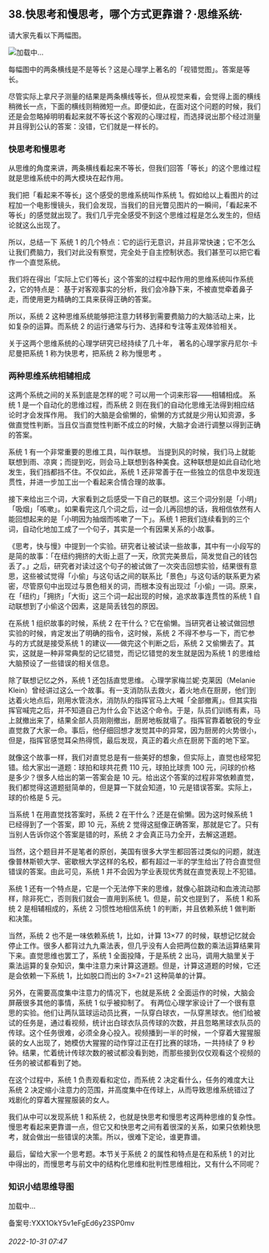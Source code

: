 ## 38.快思考和慢思考，哪个方式更靠谱？·思维系统·
请大家先看以下两幅图。



![](https://pic2.zhimg.com/v2-9f44a44e5cb427e46210d5d19e2c108a.webp)加载中...

每幅图中的两条横线是不是等长？这是心理学上著名的「视错觉图」。答案是等长。



尽管实际上拿尺子测量的结果是两条横线等长，但从视觉来看，会觉得上面的横线稍微长一点，下面的横线则稍微短一点。即便如此，在面对这个问题的时候，我们还是会忽略掉明明看起来就不等长这个客观的心理过程，而选择说出那个经过测量并且得到公认的答案：没错，它们就是一样长的。



### 快思考和慢思考


从思维的角度来讲，两条横线看起来不等长，但我们回答「等长」的这个思维过程就是思维系统中的两大模块在起作用。



我们把「看起来不等长」这个感受的思维系统叫作系统 1。假如给以上看图片的过程加一个电影慢镜头，我们会发现，当我们的目光瞥见图片的一瞬间，「看起来不等长」的感觉就出现了。我们几乎完全感受不到这个思维过程是怎么发生的，但结论就这么出现了。



所以，总结一下
 系统 1 的几个特点：它的运行无意识，并且非常快速；它不怎么让我们费脑力，我们对此没有察觉，完全处于自主控制状态。我们甚至可以把它看作一个直觉系统。
 



我们将在得出「实际上它们等长」这个答案的过程中起作用的思维系统叫作系统 2，它的特点是：
 基于对客观事实的分析，我们会冷静下来，不被直觉牵着鼻子走，而使用更为精确的工具来获得正确的答案。
 



所以，系统 2 这种思维系统能够把注意力转移到需要费脑力的大脑活动上来，比如复杂的运算。而系统 2 的运行通常与行为、选择和专注等主观体验相关。



关于这两个思维系统的心理学研究已经持续了几十年，
 著名的心理学家丹尼尔·卡尼曼把系统 1 称为快思考，把系统 2 称为慢思考
 。



### 两种思维系统相辅相成


这两个系统之间的关系到底是怎样的呢？可以用一个词来形容——相辅相成。
 系统 1 是一个自动化的思维过程，而系统 2 则在我们的自动化思维无法得到相应结论时才会发挥作用。
 我们的大脑是会偷懒的，偷懒的方式就是少用认知资源，多做直觉性判断。当且仅当直觉性判断不成立的时候，大脑才会进行调整以得到正确的答案。



系统 1 有一个非常重要的思维工具，叫作联想。
 当提到风的时候，我们马上就能联想到雨、凉爽；而提到吃，则会马上联想到各种美食。这种联想是如此自动化地发生，我们挡都挡不住。不仅如此，系统 1 还非常善于在一些独立的信息中发现连贯性，并进一步加工出一个看起来合情合理的故事。



接下来给出三个词，大家看到之后感受一下自己的联想。这三个词分别是「小明」「吸烟」「咳嗽」。如果看完这几个词之后，过一会儿再回想的话，我相信依然有人能回想起来的是「小明因为抽烟而咳嗽了一下」。系统 1 把我们连续看到的三个词，自动化地加工成了一个句子，其实是一个有因果关系的小故事。



《思考，快与慢》中提到一个实验。研究者让被试读一些故事，其中有一小段写的是简的故事：「在纽约拥挤的大街上逛了一天，欣赏完美景后，简发觉自己的钱包丢了。」之后，研究者对读过这个句子的被试做了一次突击回想实验，结果很有意思，这些被试觉得「小偷」与这句话之间的联系比「景色」与这句话的联系更为紧密，尽管原句中出现过与景色相关的词，而根本没有出现过「小偷」一词。原来，在「纽约」「拥挤」「大街」这三个词一起出现的时候，追求故事连贯性的系统 1 自动联想到了小偷这个因素，这是简丢钱包的原因。



在系统 1 组织故事的时候，系统 2 在干什么？它在偷懒。当研究者让被试做回想实验的时候，肯定发出了明确的指令，这时候，系统 2 不得不参与一下，而它参与的方式就是接受系统 1 的建议——做完这个判断之后，系统 2 又偷懒去了。其实，这就是一种非常典型的记忆错觉，而记忆错觉的发生就是因为系统 1 的思维给大脑预设了一些错误的相关信息。



除了联想记忆之外，系统 1 还包括直觉思维。
 心理学家梅兰妮·克莱因（Melanie Klein）曾经讲过这么一个故事。有一支消防队去救火，着火地点在厨房，他们到达着火地点后，刚用水管浇水，消防队的指挥官马上大喊「全部撤离」。但其实指挥官喊完之后，并不知道自己为什么会下达这个命令。于是，队员们训练有素，马上就撤出来了，结果全部人员刚刚撤出，厨房地板就塌了。指挥官靠着敏锐的专业直觉救了大家一命。事后，他仔细回想才发觉其中的异常，因为厨房的火势很小，但是，指挥官感觉耳朵热得慌，最后发现，真正的着火点在厨房下面的地下室。



就像这个故事一样，我们对直觉总是有一些美好的想象，但实际上，直觉也经常犯错。给大家出一道题：球拍和球共花费 110 元，球拍比球贵 100 元，问球的价格是多少？很多人给出的第一答案会是 10 元。给出这个答案的过程非常依赖直觉，我们都觉得这道题挺简单的，但是算一下就会知道，10 元是错误答案。实际上，球的价格是 5 元。



当系统 1 在用直觉找答案时，系统 2 在干什么？还是在偷懒。因为这时候系统 1 已经得到了一个答案，即 10 元，系统 2 觉得这挺像正确答案，那就是它了。只有当别人告诉你这个答案是错的时，系统 2 才会真正马力全开，去解这道题。



当然，这个题目并不是笔者的原创，美国有很多大学生都回答过类似的问题，就连像普林斯顿大学、密歇根大学这样的名校，都有超过一半的学生给出了符合直觉但错误的答案。由此可见，系统 1 并不会因为学业表现优秀就在直觉表现上不犯错。



系统 1 还有一个特点是，它是一个无法停下来的思维，就像心脏跳动和血液流动那样，除非死亡，否则我们就会一直用到系统 1。但是，前文也提到了，
 系统 1 和系统 2 是相辅相成的，系统 2 习惯性地相信系统 1 的判断，并且依赖系统 1 做判断和决策。
 



当然，系统 2 也不是一味依赖系统 1，比如，计算 13×77 的时候，联想记忆就会停止工作。很多人都背过九九乘法表，但几乎没有人会把两位数的乘法运算结果背下来。直觉思维也罢工了，系统 1 全面投降，于是系统 2 出马，调用大脑里关于乘法运算的复杂知识，集中注意力来计算这道题。但是，计算这道题的时候，它还是会依赖一下系统 1，比如脱口而出的 3×7=21 这种简单的计算。



另外，在需要高度集中注意力的情况下，也就是系统 2 全面运作的时候，大脑会屏蔽很多其他的事情，系统 1 似乎被抑制了。
 有两位心理学家设计了一个很有意思的实验。他们让两队篮球运动员比赛，一队穿白球衣，一队穿黑球衣。他们给被试的任务是，通过看视频，统计出白球衣队员传球的次数，并且忽略黑球衣队员的传球。这个任务很难，必须全身心投入。视频播到一半的时候，一个穿着大猩猩服装的女人出现了，她模仿大猩猩的动作穿过正在打比赛的球场，一共持续了 9 秒钟。结果，忙着统计传球次数的被试都没看到她，而那些接到仅仅观看这个视频的任务的被试都看到了她。



在这个过程中，系统 1 负责观看和定位，而系统 2 决定看什么，任务的难度大让系统 2 决定缩小注意力的范围，并高度集中在传球上，从而导致思维系统错过了戏剧化的穿着大猩猩服装的女人。



我们从中可以发现系统 1 和系统 2，也就是快思考和慢思考这两种思维的复杂性。慢思考看起来更靠谱一点，但它又和快思考之间有着很深的关系，如果只依赖快思考，就会做出一些错误的决策。所以，很难下定论，谁更靠谱。



最后，留给大家一个思考题。本节关于系统 2 的属性和特点是在和系统 1 的对比中得出的，而慢思考与前文中的结构化思维和批判性思维相比，又有什么不同呢？



### 知识小结思维导图


![]()加载中...

备案号:YXX1OkY5v1eFgEd6y23SP0mv


###### 2022-10-31 07:47
